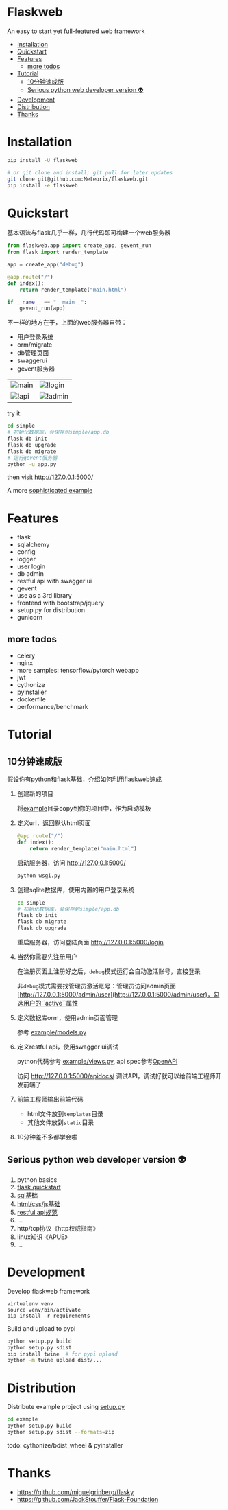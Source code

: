Flaskweb
========
An easy to start yet [full-featured](#features) web framework

* [Installation](#installation)
* [Quickstart](#quickstart)
* [Features](#features)
    * [more todos](#more-todos)
* [Tutorial](#tutorial)
    * [10分钟速成版](#10分钟速成版)
    * [Serious python web developer version <g-emoji class="g-emoji" alias="alien" fallback-src="https://github.githubassets.com/images/icons/emoji/unicode/1f47d.png">👽</g-emoji>](#serious-python-web-developer-version-alien)
* [Development](#development)
* [Distribution](#distribution)
* [Thanks](#thanks)

# Installation
```bash
pip install -U flaskweb

# or git clone and install; git pull for later updates
git clone git@github.com:Meteorix/flaskweb.git
pip install -e flaskweb
```

# Quickstart
基本语法与flask几乎一样，几行代码即可构建一个web服务器
```python
from flaskweb.app import create_app, gevent_run
from flask import render_template

app = create_app("debug")

@app.route("/")
def index():
    return render_template("main.html")

if __name__ == "__main__":
    gevent_run(app)
```
不一样的地方在于，上面的web服务器自带：
*   用户登录系统
*   orm/migrate
*   db管理页面
*   swaggerui
*   gevent服务器

|||
|-------|---------|
|![main](./docs/images/main.jpg)|![!login](./docs/images/login.jpg)|
|![!api](./docs/images/api.jpg) |![!admin](./docs/images/admin.jpg)|


try it:
```bash
cd simple
# 初始化数据库，会保存到simple/app.db
flask db init
flask db upgrade
flask db migrate
# 运行gevent服务器
python -u app.py
```
then visit http://127.0.0.1:5000/

A more [sophisticated example](./example)



# Features
*   flask
*   sqlalchemy
*   config
*   logger
*   user login
*   db admin
*   restful api with swagger ui
*   gevent
*   use as a 3rd library
*   frontend with bootstrap/jquery
*   setup.py for distribution
*   gunicorn

## more todos
*   celery
*   nginx
*   more samples: tensorflow/pytorch webapp
*   jwt
*   cythonize
*   pyinstaller
*   dockerfile
*   performance/benchmark

# Tutorial

## 10分钟速成版

假设你有python和flask基础，介绍如何利用flaskweb速成

1. 创建新的项目

    将[example](./example)目录copy到你的项目中，作为启动模板

1. 定义url，返回默认html页面
    ```python
    @app.route("/")
    def index():
        return render_template("main.html")
    ```
    启动服务器，访问 http://127.0.0.1:5000/
    ```bash
    python wsgi.py
    ```

1. 创建sqlite数据库，使用内置的用户登录系统
    ```bash
    cd simple
    # 初始化数据库，会保存到simple/app.db
    flask db init
    flask db migrate
    flask db upgrade
    ```
    重启服务器，访问登陆页面 http://127.0.0.1:5000/login

1. 当然你需要先注册用户

    在注册页面上注册好之后，``debug``模式运行会自动激活账号，直接登录

    非``debug``模式需要找管理员激活账号：管理员访问admin页面 [http://127.0.0.1:5000/admin/user](http://127.0.0.1:5000/admin/user)，勾选用户的``active``属性

1. 定义数据库orm，使用admin页面管理

    参考 [example/models.py](./example/models.py)

1. 定义restful api，使用swagger ui调试

    python代码参考 [example/views.py](./example/views.py), api spec参考[OpenAPI](https://github.com/OAI/OpenAPI-Specification/blob/master/versions/2.0.md)

    访问 http://127.0.0.1:5000/apidocs/ 调试API，调试好就可以给前端工程师开发前端了

1. 前端工程师输出前端代码

    *   html文件放到```templates```目录
    *   其他文件放到```static```目录

1. 10分钟差不多都学会啦


## Serious python web developer version :alien:
1. python basics
1. [flask quickstart](http://docs.jinkan.org/docs/flask/quickstart.html)
1. [sql基础](http://www.runoob.com/mysql/mysql-tutorial.html)
1. [html/css/js基础](https://www.w3cschool.cn/html/)
1. [restful api规范](https://www.ruanyifeng.com/blog/2011/09/restful.html)
1. ...
1. http/tcp协议《http权威指南》
1. linux知识《APUE》
1. ...

# Development

Develop flaskweb framework

```bach
virtualenv venv
source venv/bin/activate
pip install -r requirements
```

Build and upload to pypi
```bash
python setup.py build
python setup.py sdist
pip install twine  # for pypi upload
python -m twine upload dist/...
```

# Distribution

Distribute example project using [setup.py](example/setup.py)

```bash
cd example
python setup.py build
python setup.py sdist --formats=zip
```

todo: cythonize/bdist_wheel & pyinstaller


# Thanks
*   https://github.com/miguelgrinberg/flasky
*   https://github.com/JackStouffer/Flask-Foundation

